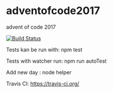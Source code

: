 # adventofcode2017
advent of code 2017


[![Build Status](https://travis-ci.org/ThomasAndrewMacLean/adventofcode2017.svg?branch=master)](https://travis-ci.org/ThomasAndrewMacLean/adventofcode2017)



Tests kan be run with: npm test

Tests with watcher run: npm run autoTest

Add new day : node helper


Travis CI: https://travis-ci.org/
